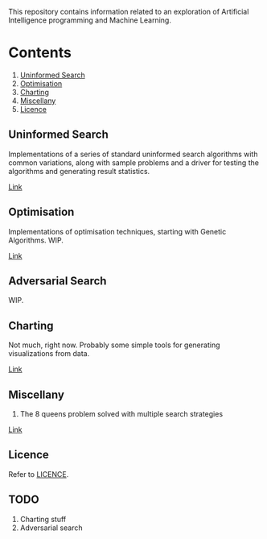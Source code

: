 This repository contains information related to an exploration of Artificial
Intelligence programming and Machine Learning.

# Contents

1. [Uninformed Search](#uninformed-search)
1. [Optimisation](#optimisation)
1. [Charting](#charting)
1. [Miscellany](#miscellany)
1. [Licence](#licence)

## Uninformed Search

Implementations of a series of standard uninformed search algorithms with common
variations, along with sample problems and a driver for testing the algorithms
and generating result statistics.

[Link](./uninformed_search)

## Optimisation

Implementations of optimisation techniques, starting with Genetic Algorithms. WIP.

[Link](./optimisation)

## Adversarial Search

WIP.

## Charting

Not much, right now. Probably some simple tools for generating visualizations
from data.

[Link](./charting)

## Miscellany

1. The 8 queens problem solved with multiple search strategies

[Link](./miscellany)

## Licence

Refer to [LICENCE](./LICENCE).

## TODO
1. Charting stuff
1. Adversarial search
